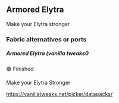## Armored Elytra

Make your Elytra stronger

### Fabric alternatives or ports

##### Armored Elytra (vanilla tweaks0

:green_circle: Finished

Make your Elytra Stronger

https://vanillatweaks.net/picker/datapacks/